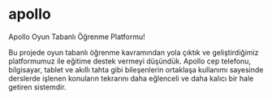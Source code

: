 # apollo
Apollo Oyun Tabanlı Öğrenme Platformu!


Bu projede oyun tabanlı öğrenme kavramından yola çıktık ve geliştirdiğimiz platformumuz ile eğitime destek vermeyi düşündük. Apollo cep telefonu, bilgisayar, tablet ve akıllı tahta gibi bileşenlerin ortaklaşa kullanımı sayesinde derslerde işlenen konuların tekrarını daha eğlenceli ve daha kalıcı bir hale getiren sistemdir.
